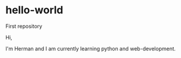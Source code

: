 # hello-world
First repository

Hi,

I'm Herman and I am currently learning python and web-development. 
